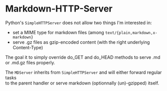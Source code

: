 Markdown-HTTP-Server
======================================

Python's `SimpleHTTPServer` does not allow two things I'm interested in:
 - set a MIME type for markdown files (among `text/{plain,markdown,x-markdown}`
 - serve .gz files as gzip-encoded content (with the right underlying Content-Type)

The goal it to simply override do_GET and do_HEAD methods to serve .md or .md.gz files properly.

The `MDServer` inherits from `SimpleHTTPServer` and will either forward regular tasks  
to the parent handler or serve markdown (optionnally (un)-gzipped) itself.
